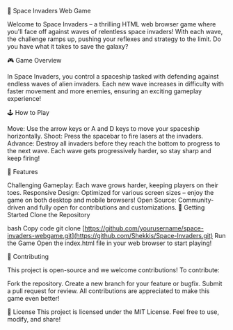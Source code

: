 🌌 Space Invaders Web Game

Welcome to Space Invaders – a thrilling HTML web browser game where you'll face off against waves of relentless space invaders! With each wave, the challenge ramps up, pushing your reflexes and strategy to the limit. Do you have what it takes to save the galaxy?



🎮 Game Overview

In Space Invaders, you control a spaceship tasked with defending against endless waves of alien invaders. Each new wave increases in difficulty with faster movement and more enemies, ensuring an exciting gameplay experience!



🕹️ How to Play

Move: Use the arrow keys or A and D keys to move your spaceship horizontally.
Shoot: Press the spacebar to fire lasers at the invaders.
Advance: Destroy all invaders before they reach the bottom to progress to the next wave.
Each wave gets progressively harder, so stay sharp and keep firing!



🌟 Features

Challenging Gameplay: Each wave grows harder, keeping players on their toes.
Responsive Design: Optimized for various screen sizes – enjoy the game on both desktop and mobile browsers!
Open Source: Community-driven and fully open for contributions and customizations.
🚀 Getting Started
Clone the Repository

bash
Copy code
git clone [https://github.com/yourusername/space-invaders-webgame.git](https://github.com/Shekkis/Space-Invaders.git)
Run the Game
Open the index.html file in your web browser to start playing!



🤝 Contributing

This project is open-source and we welcome contributions! To contribute:

Fork the repository.
Create a new branch for your feature or bugfix.
Submit a pull request for review.
All contributions are appreciated to make this game even better!

📄 License
This project is licensed under the MIT License. Feel free to use, modify, and share!
